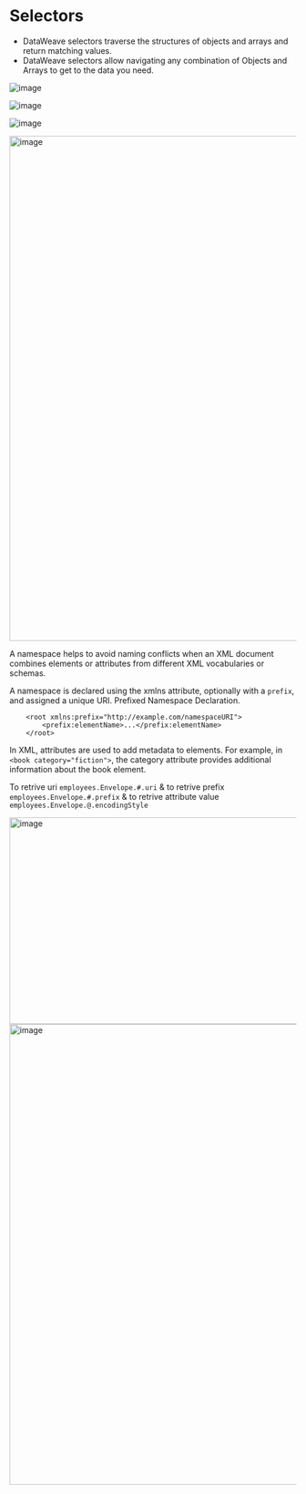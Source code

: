 # Selectors

- DataWeave selectors traverse the structures of objects and arrays and return matching values.
- DataWeave selectors allow navigating any combination of Objects and Arrays to get to the data you need. 

![image](https://github.com/user-attachments/assets/a99ff0c6-b866-4cc0-bf5a-d1f727a6e7fc)

![image](https://github.com/user-attachments/assets/0ff484c8-79dd-4518-9736-f2a6fe6585e5)

![image](https://github.com/user-attachments/assets/0f331e96-9c81-453f-baa4-0910043f9a12)

<img width="1906" height="887" alt="image" src="https://github.com/user-attachments/assets/604715f4-96cc-44a8-8ac4-5fb8f511e93f" />

A namespace helps to avoid naming conflicts when an XML document combines elements or attributes from different XML vocabularies or schemas.

A namespace is declared using the xmlns attribute, optionally with a `prefix`, and assigned a unique URI. Prefixed Namespace Declaration.

```
    <root xmlns:prefix="http://example.com/namespaceURI">
        <prefix:elementName>...</prefix:elementName>
    </root>
 ```

In XML, attributes are used to add metadata to elements. For example, in `<book category="fiction">`, the category attribute provides additional information about the book element. 

To retrive uri `employees.Envelope.#.uri` & to retrive prefix `employees.Envelope.#.prefix` &  to retrive attribute value `employees.Envelope.@.encodingStyle`

<img width="1504" height="363" alt="image" src="https://github.com/user-attachments/assets/5b2823b0-851d-4ab3-9038-7a362031b123" />

<img width="1797" height="809" alt="image" src="https://github.com/user-attachments/assets/1abd28f3-e2e9-4c56-b859-eae2131aeef9" />

